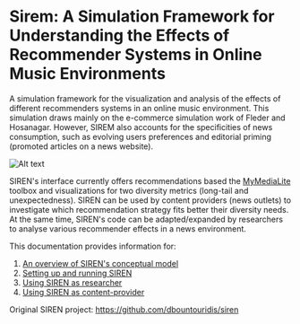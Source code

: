 # Sirem: A Simulation Framework for Understanding the Effects of Recommender Systems in Online Music Environments


A simulation framework for the visualization and analysis of the effects of different recommenders systems in an online music environment. This simulation draws mainly on the e-commerce simulation work of Fleder and Hosanagar. However, SIREM also accounts for the specificities of news consumption, such as evolving users preferences and editorial priming (promoted articles on a news website). 

![Alt text](https://github.com/dbountouridis/siren/blob/master/images/interfaceintro.png?raw=true "interface")

SIREN's interface currently offers recommendations based the [MyMediaLite](www.mymedialite.net/) toolbox and visualizations for two diversity metrics (long-tail and unexpectedness). SIREN can be used by content providers (news outlets) to investigate which recommendation strategy fits better their diversity needs. At the same time, SIREN's code can be adapted/expanded by researchers to analyse various recommender effects in a news environment.

This documentation provides information for:
1. [An overview of SIREN's conceptual model](docs/Overview.md)
2. [Setting up and running SIREN](docs/Setup.md)
3. [Using SIREN as researcher](docs/Usage.md)
4. [Using SIREN as content-provider](docs/UsageContentProvider.md)

Original SIREN project: https://github.com/dbountouridis/siren

